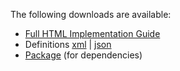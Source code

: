 The following downloads are available:

* [Full HTML Implementation Guide](full-ig.zip)
* Definitions [xml](definitions.xml.zip) | [json](definitions.json.zip)
* [Package](package.tgz) (for dependencies)
